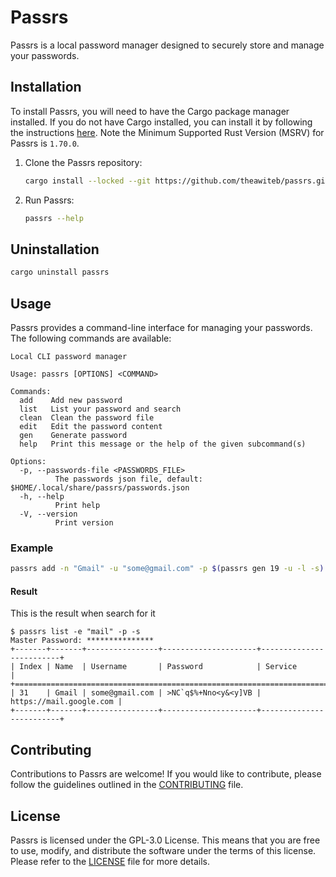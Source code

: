 # Passrs

Passrs is a local password manager designed to securely store and manage your passwords.

## Installation

To install Passrs, you will need to have the Cargo package manager installed. If you do not have Cargo installed, you can install it by following the instructions [here](https://doc.rust-lang.org/cargo/getting-started/installation.html). Note the Minimum Supported Rust Version (MSRV) for Passrs is `1.70.0`.

1. Clone the Passrs repository:
    ```bash
    cargo install --locked --git https://github.com/theawiteb/passrs.git
    ```

2. Run Passrs:
    ```bash
    passrs --help
    ```

## Uninstallation
```bash
cargo uninstall passrs
```

## Usage

Passrs provides a command-line interface for managing your passwords. The following commands are available:

```
Local CLI password manager

Usage: passrs [OPTIONS] <COMMAND>

Commands:
  add    Add new password
  list   List your password and search
  clean  Clean the password file
  edit   Edit the password content
  gen    Generate password
  help   Print this message or the help of the given subcommand(s)

Options:
  -p, --passwords-file <PASSWORDS_FILE>
          The passwords json file, default: $HOME/.local/share/passrs/passwords.json
  -h, --help
          Print help
  -V, --version
          Print version
```

### Example
```bash
passrs add -n "Gmail" -u "some@gmail.com" -p $(passrs gen 19 -u -l -s) -s "https://mail.google.com"
```

#### Result
This is the result when search for it
```
$ passrs list -e "mail" -p -s
Master Password: ***************
+-------+-------+----------------+---------------------+-------------------------+
| Index | Name  | Username       | Password            | Service                 |
+================================================================================+
| 31    | Gmail | some@gmail.com | >NC`q$%+Nno<y&<y]VB | https://mail.google.com |
+-------+-------+----------------+---------------------+-------------------------+
```


<!--
### Backup

It is important to regularly backup your passwords to prevent data loss. Passrs does not provide an automatic backup feature. To backup your passwords, you can use the export command provided by Passrs. This command allows you to export your encrypted passwords to a json file, which you can then manually backup to a secure location. -->


## Contributing

Contributions to Passrs are welcome! If you would like to contribute, please follow the guidelines outlined in the [CONTRIBUTING](CONTRIBUTING.md) file.

## License

Passrs is licensed under the GPL-3.0 License. This means that you are free to use, modify, and distribute the software under the terms of this license. Please refer to the [LICENSE](LICENSE) file for more details.
